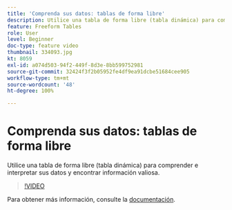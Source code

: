 ```yaml
---
title: 'Comprenda sus datos: tablas de forma libre'
description: Utilice una tabla de forma libre (tabla dinámica) para comprender e interpretar sus datos y encontrar información valiosa.
feature: Freeform Tables
role: User
level: Beginner
doc-type: feature video
thumbnail: 334093.jpg
kt: 8059
exl-id: a074d503-94f2-449f-8d3e-8bb599752981
source-git-commit: 32424f3f2b05952fe4df9ea91dcbe51684cee905
workflow-type: tm+mt
source-wordcount: '48'
ht-degree: 100%

---
```


# Comprenda sus datos: tablas de forma libre

Utilice una tabla de forma libre (tabla dinámica) para comprender e interpretar sus datos y encontrar información valiosa.

>[!VIDEO](https://video.tv.adobe.com/v/334093/?quality=12&learn=on)

Para obtener más información, consulte la [documentación](https://experienceleague.adobe.com/docs/analytics/analyze/analysis-workspace/visualizations/freeform-table/freeform-table.html?lang=es).
